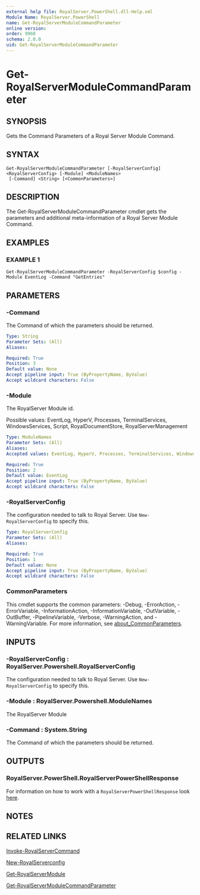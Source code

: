 ```yaml
---
external help file: RoyalServer.PowerShell.dll-Help.xml
Module Name: RoyalServer.PowerShell
name: Get-RoyalServerModuleCommandParameter
online version:
order: 9960
schema: 2.0.0
uid: Get-RoyalServerModuleCommandParameter
---
```


# Get-RoyalServerModuleCommandParameter

## SYNOPSIS

Gets the Command Parameters of a Royal Server Module Command.

## SYNTAX

```
Get-RoyalServerModuleCommandParameter [-RoyalServerConfig] <RoyalServerConfig> [-Module] <ModuleNames>
 [-Command] <String> [<CommonParameters>]
```

## DESCRIPTION

The Get-RoyalServerModuleCommandParameter cmdlet gets the parameters and additional meta-information of a Royal Server Module Command.

## EXAMPLES

### EXAMPLE 1

```
Get-RoyalServerModuleCommandParameter -RoyalServerConfig $config -Module EventLog -Command "GetEntries"
```

## PARAMETERS

### -Command

The Command of which the parameters should be returned.

```yaml
Type: String
Parameter Sets: (All)
Aliases:

Required: True
Position: 3
Default value: None
Accept pipeline input: True (ByPropertyName, ByValue)
Accept wildcard characters: False
```

### -Module

The RoyalServer Module id.

Possible values: EventLog, HyperV, Processes, TerminalServices, WindowsServices, Script, RoyalDocumentStore, RoyalServerManagement

```yaml
Type: ModuleNames
Parameter Sets: (All)
Aliases:
Accepted values: EventLog, HyperV, Processes, TerminalServices, WindowsServices, Script, RoyalDocumentStore, RoyalServerManagement, VMware

Required: True
Position: 2
Default value: EventLog
Accept pipeline input: True (ByPropertyName, ByValue)
Accept wildcard characters: False
```

### -RoyalServerConfig

The configuration needed to talk to Royal Server.
Use `New-RoyalServerConfig` to specify this.

```yaml
Type: RoyalServerConfig
Parameter Sets: (All)
Aliases:

Required: True
Position: 1
Default value: None
Accept pipeline input: True (ByPropertyName, ByValue)
Accept wildcard characters: False
```

### CommonParameters
This cmdlet supports the common parameters: -Debug, -ErrorAction, -ErrorVariable, -InformationAction, -InformationVariable, -OutVariable, -OutBuffer, -PipelineVariable, -Verbose, -WarningAction, and -WarningVariable. For more information, see [about_CommonParameters](http://go.microsoft.com/fwlink/?LinkID=113216).

## INPUTS

### -RoyalServerConfig : RoyalServer.Powershell.RoyalServerConfig

The configuration needed to talk to Royal Server.
Use `New-RoyalServerConfig` to specify this.

### -Module : RoyalServer.Powershell.ModuleNames

The RoyalServer Module

### -Command : System.String

The Command of which the parameters should be returned.

## OUTPUTS

### RoyalServer.PowerShell.RoyalServerPowerShellResponse

For information on how to work with a `RoyalServerPowerShellResponse` look [here](./index.md#working-with-royal-server-responses).

## NOTES

## RELATED LINKS

[Invoke-RoyalServerCommand](Invoke-RoyalServerCommand.md)

[New-RoyalServerconfig](New-RoyalServerconfig.md)

[Get-RoyalServerModule](Get-RoyalServerModule.md)

[Get-RoyalServerModuleCommandParameter](Get-RoyalServerModuleCommandParameter.md)
